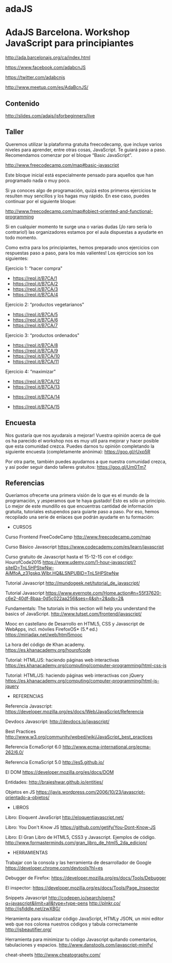 # adaJS
AdaJS Barcelona. Workshop JavaScript para principiantes
=======================================================
http://ada.barcelonajs.org/ca/index.html

https://www.facebook.com/adabcnJS

https://twitter.com/adabcnjs

http://www.meetup.com/es/AdaBcnJS/


Contenido
---------
http://slides.com/adajs/jsforbeginners/live

Taller
------
Queremos utilizar la plataforma gratuita freecodecamp, que incluye varios niveles para aprender, entre otras cosas, JavaScript. Te guiará paso a paso. Recomendamos comenzar por el bloque “Basic JavaScript”. 

http://www.freecodecamp.com/map#basic-javascript

Este bloque inicial está especialmente pensado para aquellos que han programado nada o muy poco.

Si ya conoces algo de programación, quizá estos primeros ejercicios te resulten muy sencillos y los hagas muy rápido. En ese caso, puedes continuar por el siguiente bloque:

http://www.freecodecamp.com/map#object-oriented-and-functional-programming

Si en cualquier momento te surge una o varias dudas (¡lo raro sería lo contrario!) las organizadores estamos por el aula dispuestas a ayudarte en todo momento. 

Como extra para los principiantes, hemos preparado unos ejercicios con respuestas paso a paso, para los más valientes!
Los ejercicios son los siguientes: 

Ejercicio 1: “hacer compra"
* https://repl.it/B7CA/1
* https://repl.it/B7CA/2
* https://repl.it/B7CA/3
* https://repl.it/B7CA/4

Ejercicio 2: “productos vegetarianos"
* https://repl.it/B7CA/5
* https://repl.it/B7CA/6
* https://repl.it/B7CA/7

Ejercicio 3: “productos ordenados"
* https://repl.it/B7CA/8
* https://repl.it/B7CA/9
* https://repl.it/B7CA/10
* https://repl.it/B7CA/11

Ejercicio 4: “maximizar"
* https://repl.it/B7CA/12
* https://repl.it/B7CA/13
+ https://repl.it/B7CA/14
* https://repl.it/B7CA/15

Encuesta
--------
Nos gustaría que nos ayudarais a mejorar! Vuestra opinión acerca de qué os ha parecido el workshop nos es muy util para mejorar y hacer posible que esta comunidad crezca.
Puedes darnos tu opinión completando la siguiente encuesta (completamente anónima): https://goo.gl/rUxp5R 

Por otra parte, también puedes ayudarnos a que nuestra comunidad crezca, y así poder seguir dando talleres gratuitos: https://goo.gl/Um0Tm7

Referencias
-----------
Queríamos ofrecerte una primera visión de lo que es el mundo de la programación, y ¡esperamos que te haya gustado! Esto es sólo un principio. Lo mejor de este mundillo es que encuentras cantidad de información gratuita, tutoriales estupendos para guiarte paso a paso. Por eso, hemos recopilado una serie de enlaces que podrán ayudarte en tu formación:


* CURSOS

Curso Frontend FreeCodeCamp
         http://www.freecodecamp.com/map

Curso Básico Javascript
         https://www.codecademy.com/es/learn/javascript

Curso gratuito de Javascript hasta el 15-12-15 con el código: HourofCode2015
          https://www.udemy.com/1-hour-javascript/?siteID=TnL5HPStwNw-AiMfoA_z31gskq.Wlbr.HQ&LSNPUBID=TnL5HPStwNw

Tutorial Javascript
         http://mundogeek.net/tutorial_de_javascript/

Tutorial Javascript
         https://www.evernote.com/Home.action#n=55f37620-c6e2-40df-8baa-0d5c022aa256&ses=4&sh=2&sds=2&

Fundamentals: The tutorials in this section will help you understand the basics of JavaScript.
http://www.tutset.com/frontend/javascript/

Mooc en castellano de Desarrollo en HTML5, CSS y Javascript de WebApps, incl. móviles FirefoxOS* (5.ª ed.)
           https://miriadax.net/web/html5mooc

La hora del código de Khan academy. 
         https://es.khanacademy.org/hourofcode

Tutorial: HTML/JS: haciendo páginas web interactivas
         https://es.khanacademy.org/computing/computer-programming/html-css-js

Tutorial: HTML/JS: haciendo páginas web interactivas con jQuery
         https://es.khanacademy.org/computing/computer-programming/html-js-jquery


* REFERENCIAS

Referencia Javascript:
         https://developer.mozilla.org/es/docs/Web/JavaScript/Referencia

Devdocs Javascript:
         http://devdocs.io/javascript/

Best Practices
         http://www.w3.org/community/webed/wiki/JavaScript_best_practices

Referencia EcmaScript 6.0
         http://www.ecma-international.org/ecma-262/6.0/

Referencia EcmaScript 5.0
         http://es5.github.io/

El DOM
         https://developer.mozilla.org/es/docs/DOM

Entidades:
         http://brajeshwar.github.io/entities/

Objetos en JS
         https://javis.wordpress.com/2006/10/23/javascript-orientado-a-objetos/


* LIBROS

Libro: Eloquent JavaScript
         http://eloquentjavascript.net/

Libro: You Don't Know JS
         https://github.com/getify/You-Dont-Know-JS

Libro: El Gran Libro de HTML5, CSS3 y Javascript. Ejemplos de código. 
         http://www.formasterminds.com/gran_libro_de_html5_2da_edicion/


* HERRAMIENTAS

Trabajar con la consola y las herramienta de desarrollador de Google
         https://developer.chrome.com/devtools?hl=es

Debugger de Firefox:
         https://developer.mozilla.org/es/docs/Tools/Debugger

El inspector:
         https://developer.mozilla.org/es/docs/Tools/Page_Inspector

Snippets Javascript
         http://codepen.io/search/pens?q=javascript&limit=all&type=type-pens
         http://plnkr.co/
         http://jsfiddle.net/zwXBG/

Heramienta para visualizar código JavaScript, HTMLy JSON, un mini editor web que nos colorea nuestros códigos y tabula correctamente
         http://jsbeautifier.org/

Herramienta para minimizar tu código Javascript quitando comentarios, tabulaciones y espacios.
         http://www.danstools.com/javascript-minify/

cheat-sheets
         http://www.cheatography.com/


